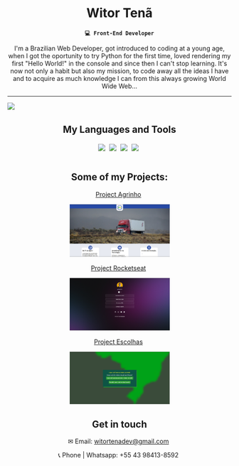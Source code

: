 <div align="center">
  
  # Witor Tenã

**`💻 Front-End Developer`**

I'm a Brazilian Web Developer, got introduced to coding at a young age, when I got the oportunity to try Python for the first time, loved rendering my first "Hello World!" in the console and since then I can't stop learning.
It's now not only a habit but also my mission, to code away all the ideas I have and to acquire as much knowledge I can from this always growing World Wide Web...

</div>

<hr>

<img src="https://media2.giphy.com/media/v1.Y2lkPTc5MGI3NjExdHNpeWJzNGVwd245dXk5cnJ2cXFpNzF4MWZibGRiNTJhcHN2MzJucyZlcD12MV9pbnRlcm5hbF9naWZfYnlfaWQmY3Q9Zw/NKEt9elQ5cR68/giphy.webp" width="1200">

<div align="center">
  
## My Languages and Tools

<img align="center" width="45px" style="padding-right: 5px;" src="https://cdn.jsdelivr.net/gh/devicons/devicon@latest/icons/html5/html5-original.svg" />
<img align="center" width="45px" style="padding-right: 5px;" src="https://cdn.jsdelivr.net/gh/devicons/devicon@latest/icons/css3/css3-original.svg" />
<img align="center" width="45px" style="padding-right: 5px;" src="https://cdn.jsdelivr.net/gh/devicons/devicon@latest/icons/javascript/javascript-original.svg" />
<img align="center" width="45px" style="padding-right: 5px;" src="https://cdn.jsdelivr.net/gh/devicons/devicon@latest/icons/react/react-original.svg" />
<br>
<br>

</div>

<div align="center">
  
## Some of my Projects:

<p align="center" width="45px" style="padding-right: 5px;"><a href="https://witordev.github.io/Projeto-Agrinho/">Project Agrinho</a></p>
<a href="https://witordev.github.io/Projeto-Agrinho/"><img width="225px" src="project-agrinho-scs.png" /></a>

<p align="center" width="45px" style="padding-right: 5px;"><a href="https://witordev.github.io/Curso---Rocketseat/">Project Rocketseat</a></p>
<a href="https://witordev.github.io/Curso---Rocketseat/"><img width="225px" src="project-rocketseat-scs.png" /></a>

<p align="center" width="45px" style="padding-right: 5px;"><a href="https://witordev.github.io/Escolhas/">Project   Escolhas</a></p>
<a href="https://witordev.github.io/Escolhas/"><img width="225px" src="project-escolhas-scs.png" /></a>

</ul>

</div>

<div align="center">

## Get in touch
<p width="45px" style="padding-right: 5px;">✉ Email: <a href="mailto:witortenadev@gmail.com">witortenadev@gmail.com</a></p>
<p width="45px" style="padding-right: 5px;">📞 Phone | Whatsapp: +55 43 98413-8592</p>

</div>
